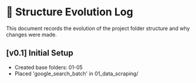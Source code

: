 # 🧱 Structure Evolution Log

This document records the evolution of the project folder structure and why changes were made.

## [v0.1] Initial Setup
- Created base folders: 01-05
- Placed 'google_search_batch' in 01_data_scraping/